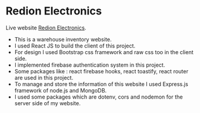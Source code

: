 # Redion Electronics

Live website [Redion Electronics](https://redion-electronics.web.app/).

* This is a warehouse inventory website.
* I used React JS to build the client of this project.
* For design I used Bootstrap css framework and raw css too in the client side.
* I implemented firebase authentication system in this project.
* Some packages like : react firebase hooks, react toastify, react router are used in this project.
* To manage and store the information of this website I used Express.js framework of node.js and MongoDB.
* I used some packages which are dotenv, cors and nodemon for the server side of my website.
